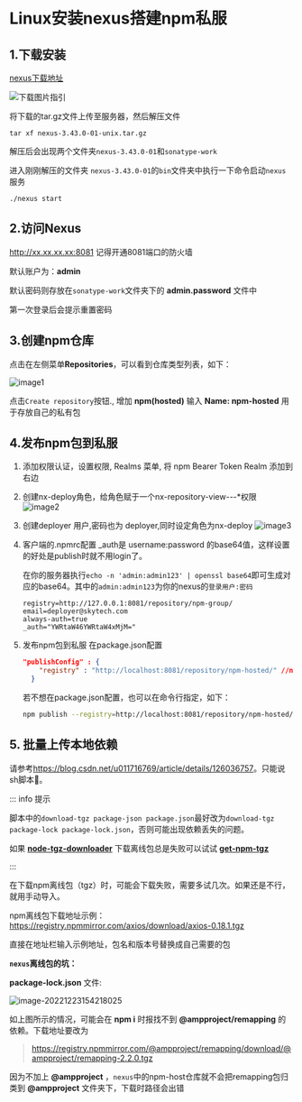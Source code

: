 # Linux安装nexus搭建npm私服

## 1.下载安装

[nexus下载地址](https://help.sonatype.com/repomanager3/product-information/download/download-archives---repository-manager-3)

![下载图片指引](https://img-blog.csdnimg.cn/4a895fde45114c57a7bc2b85801a457a.png)

将下载的tar.gz文件上传至服务器，然后解压文件

```shell
tar xf nexus-3.43.0-01-unix.tar.gz
```

解压后会出现两个文件夹`nexus-3.43.0-01`和`sonatype-work`

进入刚刚解压的文件夹 `nexus-3.43.0-01`的`bin`文件夹中执行一下命令启动`nexus`服务

```shell
./nexus start
```

## 2.访问Nexus

<http://xx.xx.xx.xx:8081> 记得开通8081端口的防火墙

默认账户为：**admin**

默认密码则存放在`sonatype-work`文件夹下的 **admin.password** 文件中

第一次登录后会提示重置密码

## 3.创建npm仓库

点击在左侧菜单**Repositories**，可以看到仓库类型列表，如下：

![image1](https://cdn.jsdelivr.net/gh/Ten-K/picgo/img/20221226183200.png)

点击`Create repository`按钮., 增加 **npm(hosted)** 输入 **Name: npm-hosted** 用于存放自己的私有包

## 4.发布npm包到私服

1. 添加权限认证，设置权限, Realms 菜单, 将 npm Bearer Token Realm 添加到右边

2. 创建nx-deploy角色，给角色赋于一个nx-repository-view-*-*-*权限
  ![image2](https://cdn.jsdelivr.net/gh/Ten-K/picgo/img/05102157_62c3a045bfb2a78733.png)

3. 创建deployer 用户,密码也为 deployer,同时设定角色为nx-deploy
  ![image3](https://cdn.jsdelivr.net/gh/Ten-K/picgo/img/05102157_62c3a045d8a6247461.png)

4. 客户端的.npmrc配置
   _auth是 username:password 的base64值，这样设置的好处是publish时就不用login了。

   在你的服务器执行`echo -n 'admin:admin123' | openssl base64`即可生成对应的base64。其中的`admin:admin123`为你的nexus的`登录用户:密码`

   ```
   registry=http://127.0.0.1:8081/repository/npm-group/
   email=deployer@skytech.com
   always-auth=true
   _auth="YWRtaW46YWRtaW4xMjM="
   ```

5. 发布npm包到私服
   在package.json配置

   ```json
   "publishConfig" : {
       "registry" : "http://localhost:8081/repository/npm-hosted/" //nexus的npm私服的url
     }
   ```

   若不想在package.json配置，也可以在命令行指定，如下：

   ```bash
   npm publish --registry=http://localhost:8081/repository/npm-hosted/
   ```

## 5. 批量上传本地依赖

请参考<https://blog.csdn.net/u011716769/article/details/126036757>。只能说sh脚本🐂。

::: info 提示

脚本中的`download-tgz package-json package.json`最好改为`download-tgz package-lock package-lock.json`，否则可能出现依赖丢失的问题。

如果 **[node-tgz-downloader](https://github.com/Meir017/node-tgz-downloader)** 下载离线包总是失败可以试试 **[get-npm-tgz](https://github.com/Ten-K/get-npm-tgz)**

:::

在下载npm离线包（tgz）时，可能会下载失败，需要多试几次。如果还是不行，就用手动导入。

npm离线包下载地址示例：<https://registry.npmmirror.com/axios/download/axios-0.18.1.tgz>

直接在地址栏输入示例地址，包名和版本号替换成自己需要的包

**`nexus`离线包的坑：**

**package-lock.json** 文件:

![image-20221223154218025](https://cdn.jsdelivr.net/gh/Ten-K/picgo/img/image-20221223154218025.png)

如上图所示的情况，可能会在 **npm i** 时报找不到 **@ampproject/remapping** 的依赖。下载地址要改为

> <https://registry.npmmirror.com/@ampproject/remapping/download/@ampproject/remapping-2.2.0.tgz>

因为不加上 **@ampproject** ，`nexus`中的npm-host仓库就不会把remapping包归类到 **@ampproject** 文件夹下，下载时路径会出错

